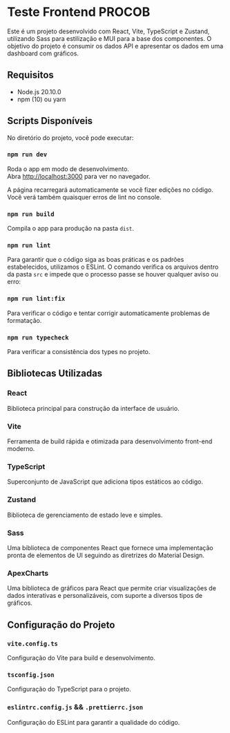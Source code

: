 # Teste Frontend PROCOB

Este é um projeto desenvolvido com React, Vite, TypeScript e Zustand, utilizando Sass para estilização e MUI para a base dos componentes. O objetivo do projeto é consumir os dados API e apresentar os dados em uma dashboard com gráficos.

## Requisitos

- Node.js 20.10.0
- npm (10) ou yarn

## Scripts Disponíveis

No diretório do projeto, você pode executar:

### `npm run dev`

Roda o app em modo de desenvolvimento.\
Abra [http://localhost:3000](http://localhost:3000) para ver no navegador.

A página recarregará automaticamente se você fizer edições no código.\
Você verá também quaisquer erros de lint no console.

### `npm run build`

Compila o app para produção na pasta `dist`.

### `npm run lint`

Para garantir que o código siga as boas práticas e os padrões estabelecidos, utilizamos o ESLint. O comando verifica os arquivos dentro da pasta `src` e impede que o processo passe se houver qualquer aviso ou erro:

### `npm run lint:fix`

Para verificar o código e tentar corrigir automaticamente problemas de formatação.

### `npm run typecheck`

Para verificar a consistência dos types no projeto.

## Bibliotecas Utilizadas

### React

Biblioteca principal para construção da interface de usuário.

### Vite

Ferramenta de build rápida e otimizada para desenvolvimento front-end moderno.

### TypeScript

Superconjunto de JavaScript que adiciona tipos estáticos ao código.

### Zustand

Biblioteca de gerenciamento de estado leve e simples.

### Sass

Uma biblioteca de componentes React que fornece uma implementação pronta de elementos de UI seguindo as diretrizes do Material Design.

### ApexCharts

Uma biblioteca de gráficos para React que permite criar visualizações de dados interativas e personalizáveis, com suporte a diversos tipos de gráficos.

## Configuração do Projeto

### `vite.config.ts`

Configuração do Vite para build e desenvolvimento.

### `tsconfig.json`

Configuração do TypeScript para o projeto.

### `eslintrc.config.js` && `.prettierrc.json`

Configuração do ESLint para garantir a qualidade do código.
